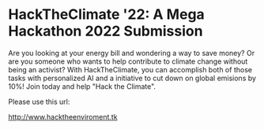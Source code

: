 # HackTheClimate '22: A Mega Hackathon 2022 Submission
Are you looking at your energy bill and wondering a way to save money? Or are you someone who wants to help contribute to climate change without being an activist? With HackTheClimate, you can accomplish both of those tasks with personalized AI and a initiative to cut down on global emisions by 10%! Join today and help "Hack the Climate". 

Please use this url: 

http://www.hacktheenviroment.tk